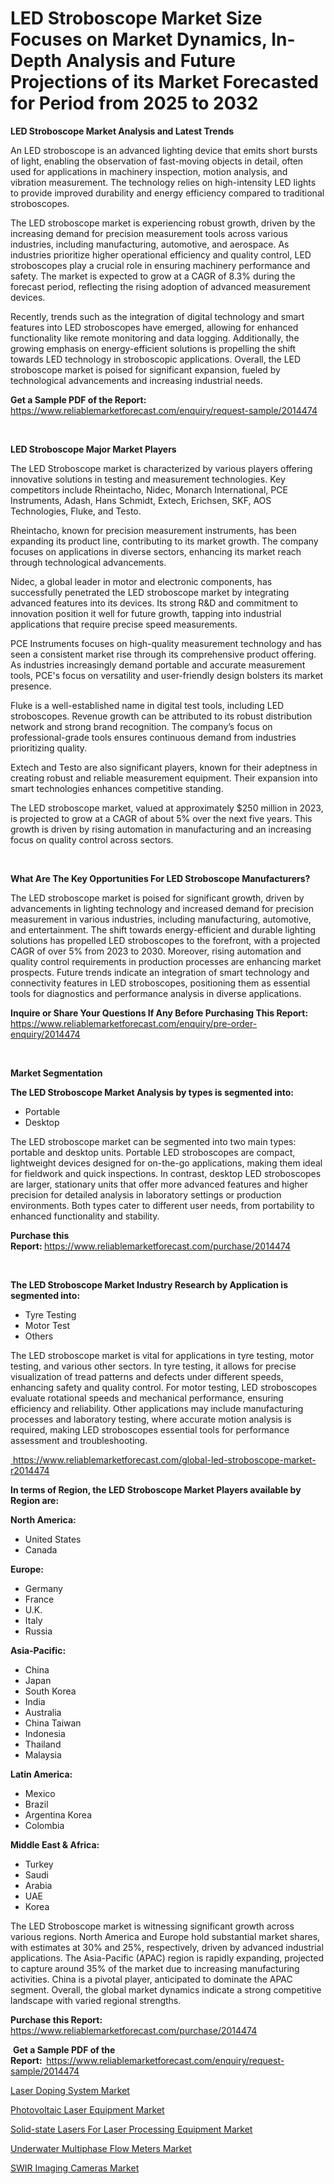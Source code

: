 <p><h1>LED Stroboscope Market Size Focuses on Market Dynamics, In-Depth Analysis and Future Projections of its Market Forecasted for Period from 2025 to 2032</h1></p><p><strong>LED Stroboscope Market Analysis and Latest Trends</strong></p>
<p><p>An LED stroboscope is an advanced lighting device that emits short bursts of light, enabling the observation of fast-moving objects in detail, often used for applications in machinery inspection, motion analysis, and vibration measurement. The technology relies on high-intensity LED lights to provide improved durability and energy efficiency compared to traditional stroboscopes.</p><p>The LED stroboscope market is experiencing robust growth, driven by the increasing demand for precision measurement tools across various industries, including manufacturing, automotive, and aerospace. As industries prioritize higher operational efficiency and quality control, LED stroboscopes play a crucial role in ensuring machinery performance and safety. The market is expected to grow at a CAGR of 8.3% during the forecast period, reflecting the rising adoption of advanced measurement devices.</p><p>Recently, trends such as the integration of digital technology and smart features into LED stroboscopes have emerged, allowing for enhanced functionality like remote monitoring and data logging. Additionally, the growing emphasis on energy-efficient solutions is propelling the shift towards LED technology in stroboscopic applications. Overall, the LED stroboscope market is poised for significant expansion, fueled by technological advancements and increasing industrial needs.</p></p>
<p><strong>Get a Sample PDF of the Report:&nbsp;</strong> <a href="https://www.reliablemarketforecast.com/enquiry/request-sample/2014474?utm_campaign=1903&utm_medium=2&utm_source=Github&utm_content=ia&utm_term=28022025&utm_id=led-stroboscope">https://www.reliablemarketforecast.com/enquiry/request-sample/2014474</a></p>
<p>&nbsp;</p>
<p><strong>LED Stroboscope Major Market Players</strong></p>
<p><p>The LED Stroboscope market is characterized by various players offering innovative solutions in testing and measurement technologies. Key competitors include Rheintacho, Nidec, Monarch International, PCE Instruments, Adash, Hans Schmidt, Extech, Erichsen, SKF, AOS Technologies, Fluke, and Testo. </p><p>Rheintacho, known for precision measurement instruments, has been expanding its product line, contributing to its market growth. The company focuses on applications in diverse sectors, enhancing its market reach through technological advancements.</p><p>Nidec, a global leader in motor and electronic components, has successfully penetrated the LED stroboscope market by integrating advanced features into its devices. Its strong R&D and commitment to innovation position it well for future growth, tapping into industrial applications that require precise speed measurements.</p><p>PCE Instruments focuses on high-quality measurement technology and has seen a consistent market rise through its comprehensive product offering. As industries increasingly demand portable and accurate measurement tools, PCE's focus on versatility and user-friendly design bolsters its market presence.</p><p>Fluke is a well-established name in digital test tools, including LED stroboscopes. Revenue growth can be attributed to its robust distribution network and strong brand recognition. The company’s focus on professional-grade tools ensures continuous demand from industries prioritizing quality.</p><p>Extech and Testo are also significant players, known for their adeptness in creating robust and reliable measurement equipment. Their expansion into smart technologies enhances competitive standing.</p><p>The LED stroboscope market, valued at approximately $250 million in 2023, is projected to grow at a CAGR of about 5% over the next five years. This growth is driven by rising automation in manufacturing and an increasing focus on quality control across sectors.</p></p>
<p>&nbsp;</p>
<p><strong>What Are The Key Opportunities For LED Stroboscope Manufacturers?</strong></p>
<p><p>The LED stroboscope market is poised for significant growth, driven by advancements in lighting technology and increased demand for precision measurement in various industries, including manufacturing, automotive, and entertainment. The shift towards energy-efficient and durable lighting solutions has propelled LED stroboscopes to the forefront, with a projected CAGR of over 5% from 2023 to 2030. Moreover, rising automation and quality control requirements in production processes are enhancing market prospects. Future trends indicate an integration of smart technology and connectivity features in LED stroboscopes, positioning them as essential tools for diagnostics and performance analysis in diverse applications.</p></p>
<p><strong>Inquire or Share Your Questions If Any Before Purchasing This Report:</strong> <a href="https://www.reliablemarketforecast.com/enquiry/pre-order-enquiry/2014474?utm_campaign=1903&utm_medium=2&utm_source=Github&utm_content=ia&utm_term=28022025&utm_id=led-stroboscope">https://www.reliablemarketforecast.com/enquiry/pre-order-enquiry/2014474</a></p>
<p>&nbsp;</p>
<p><strong>Market Segmentation</strong></p>
<p><strong>The LED Stroboscope Market Analysis by types is segmented into:</strong></p>
<p><ul><li>Portable</li><li>Desktop</li></ul></p>
<p><p>The LED stroboscope market can be segmented into two main types: portable and desktop units. Portable LED stroboscopes are compact, lightweight devices designed for on-the-go applications, making them ideal for fieldwork and quick inspections. In contrast, desktop LED stroboscopes are larger, stationary units that offer more advanced features and higher precision for detailed analysis in laboratory settings or production environments. Both types cater to different user needs, from portability to enhanced functionality and stability.</p></p>
<p><strong>Purchase this Report:&nbsp;</strong><a href="https://www.reliablemarketforecast.com/purchase/2014474?utm_campaign=1903&utm_medium=2&utm_source=Github&utm_content=ia&utm_term=28022025&utm_id=led-stroboscope">https://www.reliablemarketforecast.com/purchase/2014474</a></p>
<p>&nbsp;</p>
<p><strong>The LED Stroboscope Market Industry Research by Application is segmented into:</strong></p>
<p><ul><li>Tyre Testing</li><li>Motor Test</li><li>Others</li></ul></p>
<p><p>The LED stroboscope market is vital for applications in tyre testing, motor testing, and various other sectors. In tyre testing, it allows for precise visualization of tread patterns and defects under different speeds, enhancing safety and quality control. For motor testing, LED stroboscopes evaluate rotational speeds and mechanical performance, ensuring efficiency and reliability. Other applications may include manufacturing processes and laboratory testing, where accurate motion analysis is required, making LED stroboscopes essential tools for performance assessment and troubleshooting.</p></p>
<p><a href="https://www.reliablemarketforecast.com/global-led-stroboscope-market-r2014474?utm_campaign=1903&utm_medium=2&utm_source=Github&utm_content=ia&utm_term=28022025&utm_id=led-stroboscope">&nbsp;https://www.reliablemarketforecast.com/global-led-stroboscope-market-r2014474</a></p>
<p><strong>In terms of Region, the LED Stroboscope Market Players available by Region are:</strong></p>
<p>
    <p> <strong> North America: </strong>
        <ul>
            <li>United States</li>
            <li>Canada</li>
        </ul>
        </p> 
    <p> <strong> Europe: </strong>
        <ul>
            <li>Germany</li>
            <li>France</li>
            <li>U.K.</li>
            <li>Italy</li>
            <li>Russia</li>
        </ul>
        </p> 
    <p> <strong> Asia-Pacific: </strong>
        <ul>
            <li>China</li>
            <li>Japan</li>
            <li>South Korea</li>
            <li>India</li>
            <li>Australia</li>
            <li>China Taiwan</li>
            <li>Indonesia</li>
            <li>Thailand</li>
            <li>Malaysia</li>
        </ul>
        </p> 
    <p> <strong> Latin America: </strong>
        <ul>
            <li>Mexico</li>
            <li>Brazil</li>
            <li>Argentina Korea</li>
            <li>Colombia</li>
        </ul>
        </p> 
    <p> <strong> Middle East & Africa: </strong>
        <ul>
            <li>Turkey</li>
            <li>Saudi</li>
            <li>Arabia</li>
            <li>UAE</li>
            <li>Korea</li>
        </ul>
    </p>
    </p>
<p><p>The LED Stroboscope market is witnessing significant growth across various regions. North America and Europe hold substantial market shares, with estimates at 30% and 25%, respectively, driven by advanced industrial applications. The Asia-Pacific (APAC) region is rapidly expanding, projected to capture around 35% of the market due to increasing manufacturing activities. China is a pivotal player, anticipated to dominate the APAC segment. Overall, the global market dynamics indicate a strong competitive landscape with varied regional strengths.</p></p>
<p><strong>Purchase this Report: </strong><a href="https://www.reliablemarketforecast.com/purchase/2014474?utm_campaign=1903&utm_medium=2&utm_source=Github&utm_content=ia&utm_term=28022025&utm_id=led-stroboscope">https://www.reliablemarketforecast.com/purchase/2014474</a></p>
<p>&nbsp;<strong>Get a Sample PDF of the Report:&nbsp;&nbsp;</strong><a href="https://www.reliablemarketforecast.com/enquiry/request-sample/2014474?utm_campaign=1903&utm_medium=2&utm_source=Github&utm_content=ia&utm_term=28022025&utm_id=led-stroboscope">https://www.reliablemarketforecast.com/enquiry/request-sample/2014474</a></p>
<p><strong></strong></p>
<p><p><a href="https://github.com/minakibanov/Market-Research-Report-List-1/blob/main/laser-doping-system-market.md?utm_campaign=1903&utm_medium=2&utm_source=Github&utm_content=ia&utm_term=28022025&utm_id=led-stroboscope">Laser Doping System Market</a></p><p><a href="https://github.com/warshatulang0/Market-Research-Report-List-1/blob/main/photovoltaic-laser-equipment-market.md?utm_campaign=1903&utm_medium=2&utm_source=Github&utm_content=ia&utm_term=28022025&utm_id=led-stroboscope">Photovoltaic Laser Equipment Market</a></p><p><a href="https://github.com/sybeletagavi/Market-Research-Report-List-1/blob/main/solid-state-lasers-for-laser-processing-equipment-market.md?utm_campaign=1903&utm_medium=2&utm_source=Github&utm_content=ia&utm_term=28022025&utm_id=led-stroboscope">Solid-state Lasers For Laser Processing Equipment Market</a></p><p><a href="https://github.com/bolbaeylon/Market-Research-Report-List-1/blob/main/underwater-multiphase-flow-meters-market.md?utm_campaign=1903&utm_medium=2&utm_source=Github&utm_content=ia&utm_term=28022025&utm_id=led-stroboscope">Underwater Multiphase Flow Meters Market</a></p><p><a href="https://github.com/syiqvanyo/Market-Research-Report-List-1/blob/main/swir-imaging-cameras-market.md?utm_campaign=1903&utm_medium=2&utm_source=Github&utm_content=ia&utm_term=28022025&utm_id=led-stroboscope">SWIR Imaging Cameras Market</a></p></p>